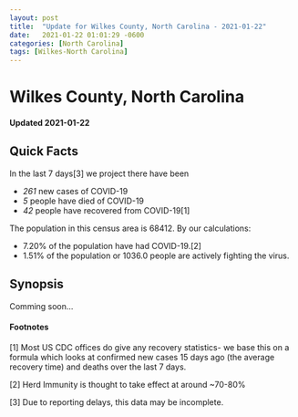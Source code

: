 ```yaml
---
layout: post
title:  "Update for Wilkes County, North Carolina - 2021-01-22"
date:   2021-01-22 01:01:29 -0600
categories: [North Carolina]
tags: [Wilkes-North Carolina]
---
```


# Wilkes County, North Carolina
#### Updated 2021-01-22

## Quick Facts

In the last 7 days[3] we project there have been
- *261* new cases of COVID-19
- *5* people have died of COVID-19
- *42* people have recovered from COVID-19[1]

The population in this census area is 68412. By our calculations:
- 7.20% of the population have had COVID-19.[2]
- 1.51% of the population or 1036.0 people are actively fighting the virus.

## Synopsis

Comming soon...


#### Footnotes

[1] Most US CDC offices do give any recovery statistics- we base this on a formula which looks at confirmed new cases
15 days ago (the average recovery time) and deaths over the last 7 days.

[2] Herd Immunity is thought to take effect at around ~70-80%

[3] Due to reporting delays, this data may be incomplete.
 
    